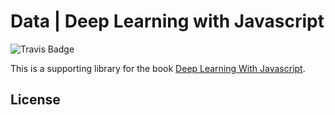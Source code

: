 # Data | Deep Learning with Javascript

![Travis Badge](https://travis-ci.com/dljsbook/datasets.svg?branch=master)

This is a supporting library for the book [Deep Learning With Javascript](https://dljsbook.com).

## License
